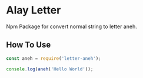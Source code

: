 # Alay Letter 
Npm Package for convert normal string to letter aneh.

## How To Use

```js
const aneh = require('letter-aneh');

console.log(aneh('Hello World'));

```
